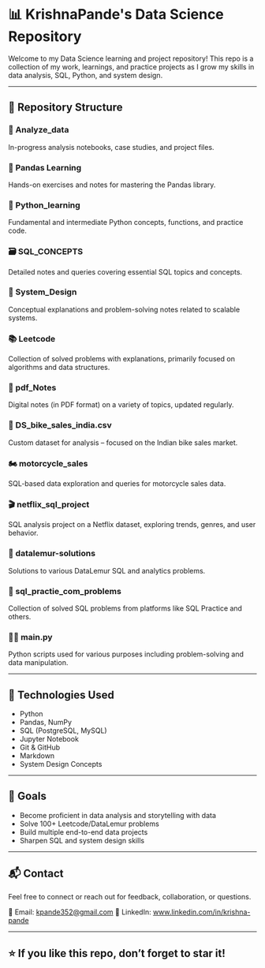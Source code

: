 # 📊 KrishnaPande's Data Science Repository

Welcome to my Data Science learning and project repository! This repo is a collection of my work, learnings, and practice projects as I grow my skills in data analysis, SQL, Python, and system design.

---

## 📁 Repository Structure

### 🔬 Analyze_data
In-progress analysis notebooks, case studies, and project files.

### 🐼 Pandas Learning
Hands-on exercises and notes for mastering the Pandas library.

### 🐍 Python_learning
Fundamental and intermediate Python concepts, functions, and practice code.

### 🗃️ SQL_CONCEPTS
Detailed notes and queries covering essential SQL topics and concepts.

### 🧱 System_Design
Conceptual explanations and problem-solving notes related to scalable systems.

### 📚 Leetcode
Collection of solved problems with explanations, primarily focused on algorithms and data structures.

### 📄 pdf_Notes
Digital notes (in PDF format) on a variety of topics, updated regularly.

### 🛵 DS_bike_sales_india.csv
Custom dataset for analysis – focused on the Indian bike sales market.

### 🏍️ motorcycle_sales
SQL-based data exploration and queries for motorcycle sales data.

### 🎬 netflix_sql_project
SQL analysis project on a Netflix dataset, exploring trends, genres, and user behavior.

### 🧠 datalemur-solutions
Solutions to various DataLemur SQL and analytics problems.

### 🧪 sql_practie_com_problems
Collection of solved SQL problems from platforms like SQL Practice and others.

### 🧑‍💻 main.py
Python scripts used for various purposes including problem-solving and data manipulation.

---

## 🔧 Technologies Used

- Python
- Pandas, NumPy
- SQL (PostgreSQL, MySQL)
- Jupyter Notebook
- Git & GitHub
- Markdown
- System Design Concepts

---

## 📌 Goals

- Become proficient in data analysis and storytelling with data  
- Solve 100+ Leetcode/DataLemur problems  
- Build multiple end-to-end data projects  
- Sharpen SQL and system design skills  

---

## 📬 Contact

Feel free to connect or reach out for feedback, collaboration, or questions.

📧 Email: kpande352@gmail.com
🔗 LinkedIn: www.linkedin.com/in/krishna-pande

---

## ⭐️ If you like this repo, don’t forget to star it!

